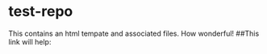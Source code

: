# test-repo
This contains an html tempate and associated files. How wonderful!
##This link will help: 
